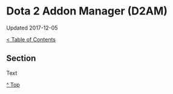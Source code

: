 <head>
</head>

# Dota 2 Addon Manager (D2AM)

Updated 2017-12-05

[< Table of Contents][0]

## Section

Text

[^ Top][99]

[0]: ../README.md
[99]: README.md
